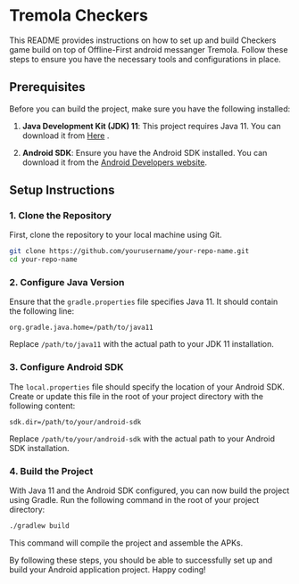 # Tremola Checkers

This README provides instructions on how to set up and build Checkers game build on top of Offline-First android messanger Tremola. Follow these steps to ensure you have the necessary tools and configurations in place.

## Prerequisites

Before you can build the project, make sure you have the following installed:

1. **Java Development Kit (JDK) 11**: This project requires Java 11. You can download it from [Here](https://adoptium.net/temurin/releases/?arch=x64&package=jdk&version=11) .

2. **Android SDK**: Ensure you have the Android SDK installed. You can download it from the [Android Developers website](https://developer.android.com/studio).

## Setup Instructions

### 1. Clone the Repository

First, clone the repository to your local machine using Git.

```bash
git clone https://github.com/yourusername/your-repo-name.git
cd your-repo-name
```

### 2. Configure Java Version

Ensure that the `gradle.properties` file specifies Java 11. It should contain the following line:

```properties
org.gradle.java.home=/path/to/java11
```

Replace `/path/to/java11` with the actual path to your JDK 11 installation.

### 3. Configure Android SDK

The `local.properties` file should specify the location of your Android SDK. Create or update this file in the root of your project directory with the following content:

```properties
sdk.dir=/path/to/your/android-sdk
```

Replace `/path/to/your/android-sdk` with the actual path to your Android SDK installation.

### 4. Build the Project

With Java 11 and the Android SDK configured, you can now build the project using Gradle. Run the following command in the root of your project directory:

```bash
./gradlew build
```

This command will compile the project and assemble the APKs.

By following these steps, you should be able to successfully set up and build your Android application project. Happy coding!
